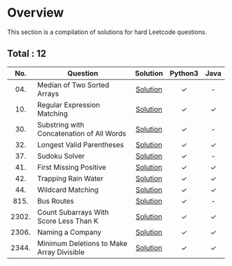 # Overview

This section is a compilation of solutions for hard Leetcode questions.


## Total : 12


| No. | Question | Solution | Python3 | Java |
|:---:|----------|:--------:|:-------:|:----:|
| 04. | Median of Two Sorted Arrays | [Solution](https://github.com/ezryn-zaharoff/leetcode-solutions/blob/master/hard/Q0004.md) | ✓ | - |
| 10. | Regular Expression Matching | [Solution](https://github.com/ezryn-zaharoff/leetcode-solutions/blob/master/hard/Q0010.md) | ✓ | ✓ |
| 30. | Substring with Concatenation of All Words | [Solution](https://github.com/ezryn-zaharoff/leetcode-solutions/blob/master/hard/Q0030.md) | ✓ | - |
| 32. | Longest Valid Parentheses | [Solution](https://github.com/ezryn-zaharoff/leetcode-solutions/blob/master/hard/Q0032.md) | ✓ | ✓ |
| 37. | Sudoku Solver | [Solution](https://github.com/ezryn-zaharoff/leetcode-solutions/blob/master/hard/Q0037.md) | ✓ | - |
| 41. | First Missing Positive | [Solution](https://github.com/ezryn-zaharoff/leetcode-solutions/blob/master/hard/Q0041.md) | ✓ | ✓ |
| 42. | Trapping Rain Water | [Solution](https://github.com/ezryn-zaharoff/leetcode-solutions/blob/master/hard/Q0042.md) | ✓ | ✓ |
| 44. | Wildcard Matching | [Solution](https://github.com/ezryn-zaharoff/leetcode-solutions/blob/master/hard/Q0044.md) | ✓ | ✓ |
| 815. | Bus Routes | [Solution](https://github.com/ezryn-zaharoff/leetcode-solutions/blob/master/hard/Q0815.md) | ✓ | - |
| 2302. | Count Subarrays With Score Less Than K | [Solution](https://github.com/ezryn-zaharoff/leetcode-solutions/blob/master/hard/Q2302.md) | ✓ | ✓ |
| 2306. | Naming a Company | [Solution](https://github.com/ezryn-zaharoff/leetcode-solutions/blob/master/hard/Q2306.md) | ✓ | ✓ |
| 2344. | Minimum Deletions to Make Array Divisible | [Solution](https://github.com/ezryn-zaharoff/leetcode-solutions/blob/master/hard/Q2306.md) | ✓ | ✓ |

